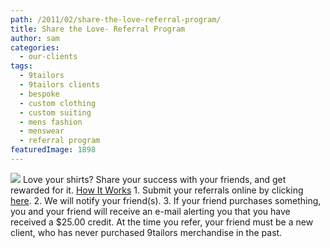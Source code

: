 ```yaml
---
path: /2011/02/share-the-love-referral-program/
title: Share the Love- Referral Program
author: sam
categories: 
  - our-clients
tags: 
  - 9tailors
  - 9tailors clients
  - bespoke
  - custom clothing
  - custom suiting
  - mens fashion
  - menswear
  - referral program
featuredImage: 1898
---
```

[![](http://2.bp.blogspot.com/-OOJmDlbN6mE/TVbrO8Qmm9I/AAAAAAAAAC4/Jouq0EQ-NMw/s320/fabrics_event.jpg)](http://2.bp.blogspot.com/-OOJmDlbN6mE/TVbrO8Qmm9I/AAAAAAAAAC4/Jouq0EQ-NMw/s1600/fabrics_event.jpg) Love your shirts? Share your success with your friends, and get rewarded for it. [How It Works](http://www.9tailors.com/pages/style_by_9tailors/referral_program) 1. Submit your referrals online by clicking [here](https://spreadsheets.google.com/viewform?hl=en&formkey=dGFGbnEyaTMzMEZRMnpEQm5VaXM5NGc6MQ#gid=0). 2. We will notify your friend(s). 3. If your friend purchases something, you and your friend will receive an e-mail alerting you that you have received a $25.00 credit. At the time you refer, your friend must be a new client, who has never purchased 9tailors merchandise in the past.
